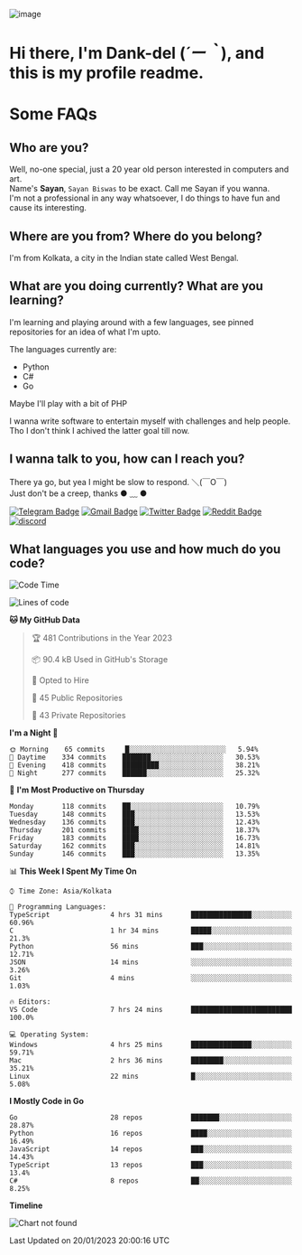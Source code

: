 ![image](https://user-images.githubusercontent.com/63096193/125182844-29f20800-e22f-11eb-8dc9-b0f2d29647bb.png)

# **Hi there, I'm Dank-del (*´ー｀*), and this is my profile readme.**
<!--  [![Profile views](https://gpvc.arturio.dev/dank-del)](https://github.com/dank-del) -->
# Some FAQs

## **Who are you?**

Well, no-one special, just a 20 year old person interested in computers and art. \
Name's **Sayan**, `Sayan Biswas` to be exact. Call me Sayan if you wanna. \
I'm not a professional in any way whatsoever, I do things to have fun and cause its interesting.

## **Where are you from? Where do you belong?**

I'm from Kolkata, a city in the Indian state called West Bengal.

## **What are you doing currently? What are you learning?**

I'm learning and playing around with a few languages, see pinned repositories for an idea of what I'm upto.

The languages currently are:

- Python
- C#
- Go

Maybe I'll play with a bit of PHP

I wanna write software to entertain myself with challenges and help people. \
Tho I don't think I achived the latter goal till now.

<!--## **Eww, I see a weeb profile.**

Can't help it, it's the best way to hide my face on this account
> Why do people hate weebs .-.

## **Cool, what more interests you?**

My interests are quite, weird. They're scattered all over the place. \
I've been fascinated by music and have studied it since the age of 6, I've performed on stage and on air but yeah now I've been away from that. I specialize in key instruments. \
Another thing that interests me is Media Production, aka, working with audio, video and broadcasting media.

> I just like art in general. also feeds the reason of me being obsessed with Japanese drawings (⋟ ﹏ ⋞)-->

## **I wanna talk to you, how can I reach you?**

There ya go, but yea I might be slow to respond. ＼(￣O￣) \
Just don't be a creep, thanks ● ﹏ ●

[![Telegram Badge](https://img.shields.io/badge/-dank_as_fuck-1ca0f1?style=flat-square&logo=telegram&logoColor=white&link=https://t.me/dank_as_fuck)](https://t.me/dank_as_fuck)
[![Gmail Badge](https://img.shields.io/badge/-sayan@asia.com-c14438?style=flat-square&logo=Gmail&logoColor=white&link=mailto:sayan@asia.com)](mailto:sayan@asia.com)
[![Twitter Badge](https://img.shields.io/twitter/follow/TheDankDel?style=social)](https://twitter.com/TheDankDel)
[![Reddit Badge](https://img.shields.io/reddit/user-karma/combined/dank_as_fuck_?style=social)](https://www.reddit.com/user/dank_as_fuck_/)
[![discord](https://discord-md-badge.vercel.app/api/shield/506536929152466945?style=social)](https://discordapp.com/users/506536929152466945)

## **What languages you use and how much do you code?**

<!--START_SECTION:waka-->
![Code Time](http://img.shields.io/badge/Code%20Time-1%2C016%20hrs%2027%20mins-blue)

![Lines of code](https://img.shields.io/badge/From%20Hello%20World%20I%27ve%20Written-1%20Million%20lines%20of%20code-blue)

**🐱 My GitHub Data** 

> 🏆 481 Contributions in the Year 2023
 > 
> 📦 90.4 kB Used in GitHub's Storage 
 > 
> 💼 Opted to Hire
 > 
> 📜 45 Public Repositories 
 > 
> 🔑 43 Private Repositories  
 > 
**I'm a Night 🦉** 

```text
🌞 Morning    65 commits     █░░░░░░░░░░░░░░░░░░░░░░░░   5.94% 
🌆 Daytime    334 commits    ███████░░░░░░░░░░░░░░░░░░   30.53% 
🌃 Evening    418 commits    █████████░░░░░░░░░░░░░░░░   38.21% 
🌙 Night      277 commits    ██████░░░░░░░░░░░░░░░░░░░   25.32%

```
📅 **I'm Most Productive on Thursday** 

```text
Monday       118 commits    ██░░░░░░░░░░░░░░░░░░░░░░░   10.79% 
Tuesday      148 commits    ███░░░░░░░░░░░░░░░░░░░░░░   13.53% 
Wednesday    136 commits    ███░░░░░░░░░░░░░░░░░░░░░░   12.43% 
Thursday     201 commits    ████░░░░░░░░░░░░░░░░░░░░░   18.37% 
Friday       183 commits    ████░░░░░░░░░░░░░░░░░░░░░   16.73% 
Saturday     162 commits    ███░░░░░░░░░░░░░░░░░░░░░░   14.81% 
Sunday       146 commits    ███░░░░░░░░░░░░░░░░░░░░░░   13.35%

```


📊 **This Week I Spent My Time On** 

```text
⌚︎ Time Zone: Asia/Kolkata

💬 Programming Languages: 
TypeScript               4 hrs 31 mins       ███████████████░░░░░░░░░░   60.96% 
C                        1 hr 34 mins        █████░░░░░░░░░░░░░░░░░░░░   21.3% 
Python                   56 mins             ███░░░░░░░░░░░░░░░░░░░░░░   12.71% 
JSON                     14 mins             ░░░░░░░░░░░░░░░░░░░░░░░░░   3.26% 
Git                      4 mins              ░░░░░░░░░░░░░░░░░░░░░░░░░   1.03%

🔥 Editors: 
VS Code                  7 hrs 24 mins       █████████████████████████   100.0%

💻 Operating System: 
Windows                  4 hrs 25 mins       ███████████████░░░░░░░░░░   59.71% 
Mac                      2 hrs 36 mins       ████████░░░░░░░░░░░░░░░░░   35.21% 
Linux                    22 mins             █░░░░░░░░░░░░░░░░░░░░░░░░   5.08%

```

**I Mostly Code in Go** 

```text
Go                       28 repos            ███████░░░░░░░░░░░░░░░░░░   28.87% 
Python                   16 repos            ████░░░░░░░░░░░░░░░░░░░░░   16.49% 
JavaScript               14 repos            ███░░░░░░░░░░░░░░░░░░░░░░   14.43% 
TypeScript               13 repos            ███░░░░░░░░░░░░░░░░░░░░░░   13.4% 
C#                       8 repos             ██░░░░░░░░░░░░░░░░░░░░░░░   8.25%

```


**Timeline**

![Chart not found](https://raw.githubusercontent.com/Dank-del/Dank-del/main/charts/bar_graph.png) 


 Last Updated on 20/01/2023 20:00:16 UTC
<!--END_SECTION:waka-->

<!--## **Can I stalk your spotify?**

Um sure.

![OwO Spotify](https://spotify-recently-played-readme.vercel.app/api?user=31fdrsslnr7nvq4ytqwtw7c4rxfm&count=5)-->
